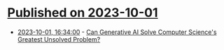 # [Published on 2023-10-01](index.md)

* [2023-10-01, 16:34:00](https://developers.slashdot.org/story/23/10/01/002234/can-generative-ai-solve-computer-sciences-greatest-unsolved-problem?utm_source=rss1.0mainlinkanon&utm_medium=feed) - [Can Generative AI Solve Computer Science's Greatest Unsolved Problem?](https://developers.slashdot.org/story/23/10/01/002234/can-generative-ai-solve-computer-sciences-greatest-unsolved-problem?utm_source=rss1.0mainlinkanon&utm_medium=feed)
